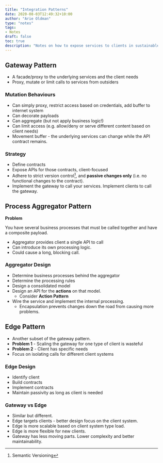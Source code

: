 ```yaml
---
title: "Integration Patterns"
date: 2020-08-03T12:49:32+10:00
author: "Arie Oldman"
type: "notes"
tags:
- Notes
draft: false
toc: true
description: "Notes on how to expose services to clients in sustainable ways."
---
```


## Gateway Pattern

* A facade/proxy to the underlying services and the client needs
* Proxy, mutate or limit calls to services from outsiders

### Mutation Behaviours

* Can simply proxy, restrict access based on credentials, add buffer to internet system
* Can decorate payloads
* Can aggregate (but not apply business logic!)
* Can limit access (e.g. allow/deny or serve different content based on client needs)
* Movement buffer - the underlying services can change while the API contract remains.

### Strategy

* Define contracts
* Expose APIs for those contracts, client-focused
* Adhere to strict version control[^semver], and **passive changes only** (i.e. no functional changes to the contract).
* Implement the gateway to call your services. Implement clients to call the gateway.

## Process Aggregator Pattern

**Problem**

You have several business processes that must be called together and have a composite payload.

* Aggregator provides client a single API to call
* Can introduce its own processing logic.
* Could cause a long, blocking call.

### Aggregator Design

* Determine business processes behind the aggregator
* Determine the processing rules
* Design a consolidated model
* Design an API for the **actions** on that model.
    * Consider **Action Pattern**
* Wire the service and implement the internal processing.
    * Encapsulation prevents changes down the road from causing more problems.
    
## Edge Pattern

* Another subset of the gateway pattern.
* **Problem 1** - Scaling the gateway for one type of client is wasteful
* **Problem 2** - Client has specific needs
* Focus on isolating calls for different client systems

### Edge Design

* Identify client
* Build contracts
* Implement contracts
* Maintain passivity as long as client is needed

### Gateway vs Edge

* Similar but different.
* Edge targets clients - better design focus on the client system.
* Edge is more scalable based on client system type load.
* Edge is more flexible for new clients.
* Gateway has less moving parts. Lower complexity and better maintainability.

[^semver]: Semantic Versioning
